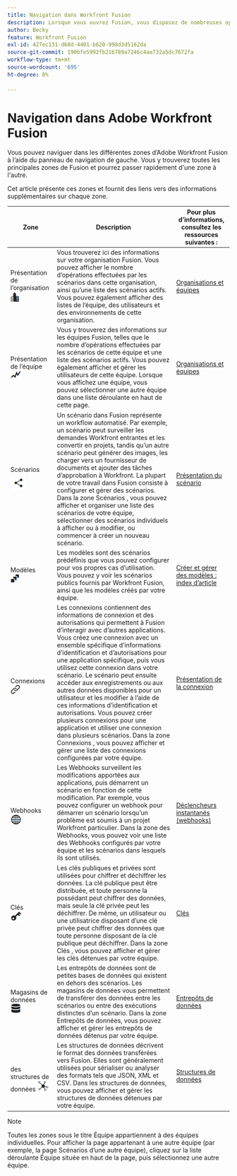 ```yaml
---
title: Navigation dans Workfront Fusion
description: Lorsque vous ouvrez Fusion, vous disposez de nombreuses options d’actions. Cet article vous aide à comprendre où aller à partir de là.
author: Becky
feature: Workfront Fusion
exl-id: 427ec131-d68d-4401-b620-998d3d5162da
source-git-commit: 190bfe5992fb21b789a7246c4ae732a5dc7672fa
workflow-type: tm+mt
source-wordcount: '695'
ht-degree: 8%

---
```


# Navigation dans Adobe Workfront Fusion

Vous pouvez naviguer dans les différentes zones d’Adobe Workfront Fusion à l’aide du panneau de navigation de gauche. Vous y trouverez toutes les principales zones de Fusion et pourrez passer rapidement d&#39;une zone à l&#39;autre.

Cet article présente ces zones et fournit des liens vers des informations supplémentaires sur chaque zone.

| Zone | Description | Pour plus d’informations, consultez les ressources suivantes : |
|---|---|---|
| Présentation de l’organisation <br> ![Icône Organisation](assets/org-icon.png) | Vous trouverez ici des informations sur votre organisation Fusion. Vous pouvez afficher le nombre d’opérations effectuées par les scénarios dans cette organisation, ainsi qu’une liste des scénarios actifs. Vous pouvez également afficher des listes de l’équipe, des utilisateurs et des environnements de cette organisation. | [Organisations et équipes](/help/workfront-fusion/set-up-and-manage-workfront-fusion/set-up-and-manage-orgs-and-teams/set-up-orgs-teams-and-users/org-and-team-overview.md) |
| Présentation de l’équipe <br> ![ Icône Équipe ](assets/team-icon.png) | Vous y trouverez des informations sur les équipes Fusion, telles que le nombre d’opérations effectuées par les scénarios de cette équipe et une liste des scénarios actifs. Vous pouvez également afficher et gérer les utilisateurs de cette équipe. Lorsque vous affichez une équipe, vous pouvez sélectionner une autre équipe dans une liste déroulante en haut de cette page. | [Organisations et équipes](/help/workfront-fusion/set-up-and-manage-workfront-fusion/set-up-and-manage-orgs-and-teams/set-up-orgs-teams-and-users/org-and-team-overview.md) |
| Scénarios <br> ![icône Scénarios](assets/scenarios-icon.png) | Un scénario dans Fusion représente un workflow automatisé. Par exemple, un scénario peut surveiller les demandes Workfront entrantes et les convertir en projets, tandis qu’un autre scénario peut générer des images, les charger vers un fournisseur de documents et ajouter des tâches d’approbation à Workfront. La plupart de votre travail dans Fusion consiste à configurer et gérer des scénarios. Dans la zone Scénarios , vous pouvez afficher et organiser une liste des scénarios de votre équipe, sélectionner des scénarios individuels à afficher ou à modifier, ou commencer à créer un nouveau scénario. | [Présentation du scénario](/help/workfront-fusion/get-started-with-fusion/understand-fusion/scenario-overview.md) |
| Modèles <br> ![ Icône Modèles ](assets/templates-icon.png) | Les modèles sont des scénarios prédéfinis que vous pouvez configurer pour vos propres cas d’utilisation. Vous pouvez y voir les scénarios publics fournis par Workfront Fusion, ainsi que les modèles créés par votre équipe. | [Créer et gérer des modèles : index d’article](/help/workfront-fusion/create-and-manage-templates/create-manage-templates-toc.md) |
| <br> Connexions ![ Icône Connexions ](assets/connections-icon.png) | Les connexions contiennent des informations de connexion et des autorisations qui permettent à Fusion d’interagir avec d’autres applications. Vous créez une connexion avec un ensemble spécifique d’informations d’identification et d’autorisations pour une application spécifique, puis vous utilisez cette connexion dans votre scénario. Le scénario peut ensuite accéder aux enregistrements ou aux autres données disponibles pour un utilisateur et les modifier à l’aide de ces informations d’identification et autorisations. Vous pouvez créer plusieurs connexions pour une application et utiliser une connexion dans plusieurs scénarios. Dans la zone Connexions , vous pouvez afficher et gérer une liste des connexions configurées par votre équipe. | [Présentation de la connexion](/help/workfront-fusion/get-started-with-fusion/understand-fusion/connection-overview.md) |
| <br> Webhooks ![ Icône Webhooks ](assets/webhooks-icon.png) | Les Webhooks surveillent les modifications apportées aux applications, puis démarrent un scénario en fonction de cette modification. Par exemple, vous pouvez configurer un webhook pour démarrer un scénario lorsqu’un problème est soumis à un projet Workfront particulier. Dans la zone des Webhooks, vous pouvez voir une liste des Webhooks configurés par votre équipe et les scénarios dans lesquels ils sont utilisés. | [Déclencheurs instantanés (webhooks)](/help/workfront-fusion/references/modules/webhooks-reference.md) |
| Clés <br> ![Icône Clés](assets/keys-icon.png) | Les clés publiques et privées sont utilisées pour chiffrer et déchiffrer les données. La clé publique peut être distribuée, et toute personne la possédant peut chiffrer des données, mais seule la clé privée peut les déchiffrer. De même, un utilisateur ou une utilisatrice disposant d’une clé privée peut chiffrer des données que toute personne disposant de la clé publique peut déchiffrer. Dans la zone Clés , vous pouvez afficher et gérer les clés détenues par votre équipe. | [Clés](/help/workfront-fusion/references/modules/keys.md) |
| Magasins de données <br> ![Icône Magasins de données](assets/data-store-icon.png) | Les entrepôts de données sont de petites bases de données qui existent en dehors des scénarios. Les magasins de données vous permettent de transférer des données entre les scénarios ou entre des exécutions distinctes d’un scénario. Dans la zone Entrepôts de données, vous pouvez afficher et gérer les entrepôts de données détenus par votre équipe. | [Entrepôts de données](/help/workfront-fusion/create-scenarios/map-data/data-stores.md) |
| <br> des structures de données ![ Icône Structures de données ](assets/data-structure-icon.png) | Les structures de données décrivent le format des données transférées vers Fusion. Elles sont généralement utilisées pour sérialiser ou analyser des formats tels que JSON, XML et CSV. Dans les structures de données, vous pouvez afficher et gérer les structures de données détenues par votre équipe. | [Structures de données](/help/workfront-fusion/references/mapping-panel/data-types/data-structures.md) |

>[!NOTE]
>
>Toutes les zones sous le titre Équipe appartiennent à des équipes individuelles. Pour afficher la page appartenant à une autre équipe (par exemple, la page Scénarios d’une autre équipe), cliquez sur la liste déroulante Équipe située en haut de la page, puis sélectionnez une autre équipe.
